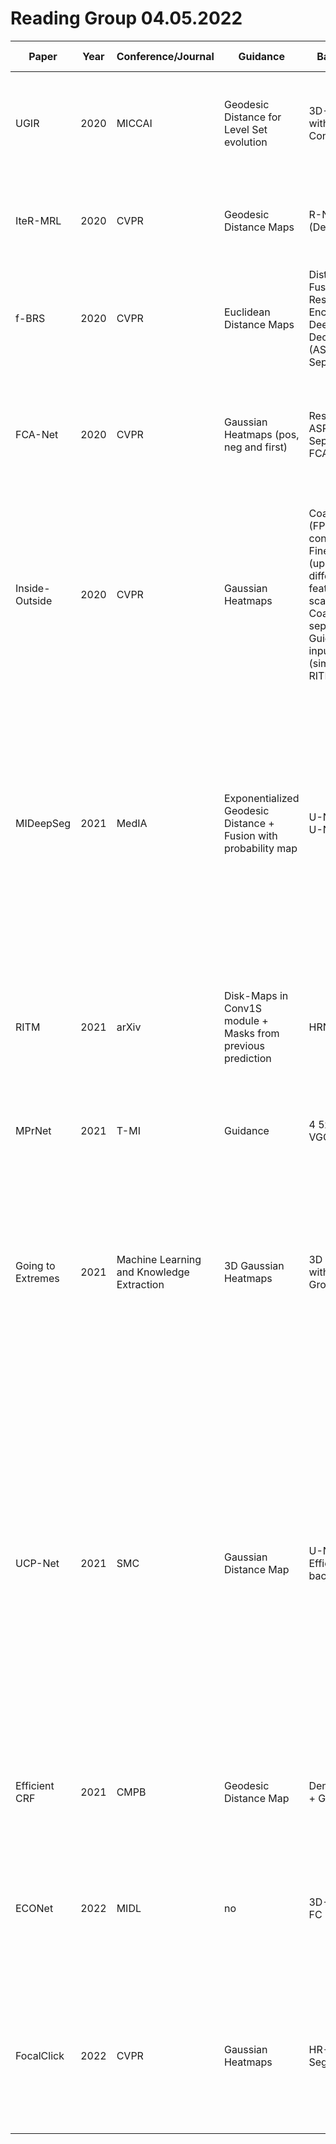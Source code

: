 # Reading Group 04.05.2022

| Paper | Year | Conference/Journal | Guidance | Backbone | Train data | Robot user | Active Learning | Evaluation Metrics | Online Learning | Weakly Supervised | Main Keypoints | Comparisons | Loss Function | Iterative Training | Attention | Cropped Input | Multilabel | 3D |
| --- | --- | --- | --- | --- | --- | --------------- | --- | --- | --- | --- | --- | --- | --- | --- | --- | --- | --- | --- |
| UGIR | 2020 | MICCAI | Geodesic Distance for Level Set evolution | 3D-U-Net with Group Convolution | Custom MR scans | Train: Same as DeepIGeoS | eval: sample most uncertain frame (sum of uncertainty / area) | DICE, ASSD, Runtime per volume | no | no | Real-time uncertainty estimation. Iterative level set refinement. | GC, DeepIGeoS | Dice Loss | no | no | no | no | yes |
| IteR-MRL | 2020 | CVPR | Geodesic Distance Maps | R-Net (DeepIGeoS) | BRATS, MM-WHS, or NCI | Train/Eval: N clicks in the centers of the largest erroneous regions. | no | DICE, Dice@NoC (curve)| no | no | Dynamic process of successive interactions.  | GC, InterCNN, DeepIGeoS | CE-Reward (t, t-1) | yes | no | yes | no | yes |
| f-BRS | 2020 | CVPR | Euclidean Distance Maps | DistMap Fusion Block, ResNet-50 Encoder, DeepLabV3+ Decoder (ASPP, Skip, SepConv) | SBD | Train: DIOS, Eval: Largest Erroneous Area | no | NoC@IoU | no | no | Refine intermediate features. Zoom-In. | GC, GeoMat, RW, ESC, GSC, Growcut, DIOS, LD, RIS-Net, CM-guidance, BRS | BCE, BRS-Loss (L-BGFS) | no | no | only eval: Zoom-In (crop after third click) | no | no |
| FCA-Net | 2020 | CVPR | Gaussian Heatmaps (pos, neg and first) | ResNet101, ASPP, Separate FCA Module | VOC + SBD | Train: First click in center, rest of clicks like DIOS, Eval: Center of largest erroneous region | no | NoC@IoU, IoU@NoC (curve) | no | no | First click is most important. Mask should be refined not ruined. Click loss. | RW, GC, GrowCut, GeoMat, ESC, GSC, DIOS, RIS-Net, LD, BRS, CM-guidance | First-Click Loss (weighted BCE - focuse on area around click),  | no | first-click attention | no | no | no |
| Inside-Outside | 2020 | CVPR | Gaussian Heatmaps | CoarseNet (FPN + Skip connections), Fine net (upsampling different feature scales from CoarseNet), separate Guidance input module (similar to RITM) | PASCAL or COCO | Train: Outside points - relaxed bbox corners, inside point - furthest from object boundary. All points + random noise. | no | IoU@NoC, NoC@IoU | Online Learning | Weakly Supervised | Coarse-to-Fine better than deep. Click information in intermediate layers. Multi-scale features. | GC, RW, GeoMat, DIOS, RIS-Net, DEXTR, ITIS, two-stream, LD, CurveGCN | BCE | yes (center of largest erroneous region) | no | yes | no | no |
| MIDeepSeg | 2021 | MedIA | Exponentialized Geodesic Distance + Fusion with probability map | U-Net/3D-U-Net | Custom MR scans, BTCV, TCIA | Train: A few points near the EXTR points. Then, n random points along the boundary. All points are moved towards the inside of the object. Intrinsic bbox is relaxed. Test: real-users! | no | DICE, ASSD, Computation time, #Interaction Points, avg. user time | no | no | Interior Margin Points. Information fusion. Exponentialized GD. Cross-modal. | GC, RW, SlicSeg, DeepIGeoS, DIOS, DeepGrabCut, DEXTR, ITK-Snap | DICE Loss | no | no | yes | no | yes |
| RITM | 2021 | arXiv | Disk-Maps in Conv1S module + Masks from previous prediction | HRNet | LVIS + COCO | Train: Largest errenous area center (+ erosion), Test: center of largest erroneous region | no | NoC@IoU | no | no | HRNet, Disk Encodings, Conv1S, Mask from Previous Step, LVIS + COCO | GC, GeoStar, RW, ESC, GSC, DIOS, LD, RIS-Net, ITIS, CM-guidance, BRS, f-BRS, FCA-Net, Continuous Adaptation | Normalized Focal Loss | yes | no | no | no | no |
| MPrNet | 2021 | T-MI | Guidance | 4 5x5 Convs, VGG | KiTS - 10 slices | Eval: Center of largest error | no | DICE | yes | yes (10 slices - few-shot) | Few-shot + Interactive + Online. | Co-FCN, SG-One, PANet, sSENet (other few-shot) | Dice Loss + Memory Aware Synapses (MAS) | Center of largest erroneous region | Spatial Attention (Support -> Query) | no | no | no |
| Going to Extremes | 2021 | Machine Learning and Knowledge Extraction | 3D Gaussian Heatmaps | 3D U-Net with GroupNorm | MO-{Spleen, Liver, Pancreas, L.Kidney, Gallbladder}, MSD-Spleen | Train: 1.Relaxed crop from (noisy) extreme points 2. Scribbles (w=2) from extreme points via shortest geodesic path. Eval: noise over extreme points | no | DICE | no | yes (RW) | U-Net model with spatial-attention (3D heatmaps in intermediate layers). Point loss to encourage predition to align with clicked points. Pseudo-labels from RW and synthetic scribbles for RW. | none | Dice Loss + Point Loss (align extreme points with prediction) | no (but RW uncertain regions are reused during training for regularization) | Addition of 3D-Heatmaps to intermediate layers | yes | no | yes |
| UCP-Net | 2021 | SMC | Gaussian Distance Map | U-Net with EfficientNet backbone | ImageNet + SBD | Train: First pair of points - along breadth of object sampled from N(0, 0.03). Next points are sampled with the Geometric strategy: furthest GT pixel from the previous clicks. Corrective strategy during evaluation: Furthest GT pixel from the prediction mask.  | no | NoC@IoU, Average/Median Annotation Time (real annotators), IoU@NoC | no | no | New robot user model with geometric and corrective clicks. | VOS-Wild, DEXTR, CM-guidance, ITIS, LD, BRS, f-BRS, 99%-Acc, DIOS, RIS-Net, two-stream, MultiSeg, FAIRS | Dice Loss | Geometric clicks | no | yes | no | no |
| Efficient CRF | 2021 | CMPB | Geodesic Distance Map | Dense CRFs + GC | CHAOS | none | Slice-suggestion: Largest Entropy (sum over classes and pixels) | Online inference time, DICE, ASSD, NoS@DICE | yes | yes (partial labels) | Fast and generalizable segmentation without any fine-tuning. | none | none | yes (online) | no | no | yes | yes |
| ECONet | 2022 | MIDL | no | 3D-Conv + 3 FC Layers | only user-annotated scribbles from UESTC-Covid19 (online) | Largest erroneous volume - N random samples within (only during evaluation) - DeepIGeoS | no | DICE, ASSD, NoS@DICE, Online inference time  | yes  | yes (incomplete labels)  | Lightweight-Online learning with 3D-DNN. | DybaORF, GrabCut, GC | Class-Fraction-Weighted BCE | yes (online) | no | yes | no | yes |
| FocalClick | 2022 | CVPR | Gaussian Heatmaps | HR-Net or SegFormer | SBD or COCO + LVIS | Train: Random bbox around objects + (see iterative), Test: largest erroneous area | no | NoC@IoU, NoF@IoU | no | no | Only clicked RoI is updated - local changes. Coarse segmentation + Local refinement. | RITM, EdgeFlow, f-BRS, 99%-Acc, FCA-Net, CDNet, BRS, CM-guidance, RIS-Net, LD, DIOS, Geo-Star, Eucl-Star, RW, GeoMat, GC | Binary CE + Normalized Focal Loss | Center of largest erroneous region (+ erosion beforehand) - RITM | no | yes | no | no |


